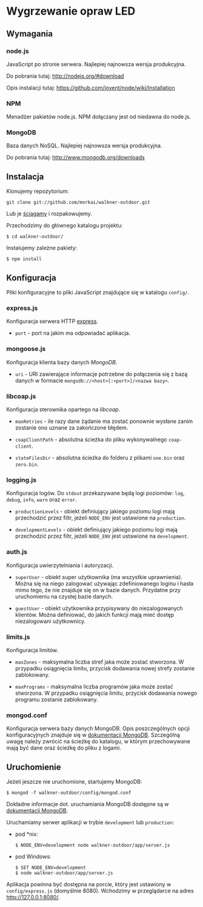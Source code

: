 # Wygrzewanie opraw LED

## Wymagania

### node.js

JavaScript po stronie serwera. Najlepiej najnowsza wersja produkcyjna.

Do pobrania tutaj: http://nodejs.org/#download

Opis instalacji tutaj: https://github.com/joyent/node/wiki/Installation

### NPM

Menadżer pakietów node.js. NPM dołączany jest od niedawna do node.js.

### MongoDB

Baza danych NoSQL. Najlepiej najnowsza wersja produkcyjna.

Do pobrania tutaj: http://www.mongodb.org/downloads

## Instalacja

Klonujemy repozytorium:

    git clone git://github.com/morkai/walkner-outdoor.git

Lub je [ściągamy](https://github.com/morkai/walkner-outdoor/zipball/master)
i rozpakowujemy.

Przechodzimy do głównego katalogu projektu:

    $ cd walkner-outdoor/

Instalujemy zależne pakiety:

    $ npm install

## Konfiguracja

Pliki konfiguracyjne to pliki JavaScript znajdujące się w katalogu `config/`.

### express.js

Konfiguracja serwera HTTP [express](http://expressjs.com/).

  * `port` - port na jakim ma odpowiadać aplikacja.

### mongoose.js

Konfiguracja klienta bazy danych _MongoDB_.

  * `uri` - URI zawierające informacje potrzebne do połączenia się z bazą
    danych w formacie `mongodb://<host>[:<port>]/<nazwa bazy>`.

### libcoap.js

Konfiguracja sterownika opartego na _libcoap_.

  * `maxRetries` - ile razy dane żądanie ma zostać ponownie wysłane zanim
    zostanie ono uznane za zakończone błędem.

  * `coapClientPath` - absolutna ścieżka do pliku wykonywalnego `coap-client`.

  * `stateFilesDir` - absolutna ścieżka do folderu z plikami `one.bin`
    oraz `zero.bin`.

### logging.js

Konfiguracja logów. Do `stdout` przekazywane będą logi poziomów: `log`, `debug`,
`info`, `warn` oraz `error`.

  * `productionLevels` - obiekt definiujący jakiego poziomu logi mają
    przechodzić przez filtr, jeżeli `NODE_ENV` jest ustawione na `production`.

  * `developmentLevels` - obiekt definiujący jakiego poziomu logi mają
    przechodzić przez filtr, jeżeli `NODE_ENV` jest ustawione na `development`.

### auth.js

Konfiguracja uwierzytelniania i autoryzacji.

  * `superUser` - obiekt super użytkownika (ma wszystkie uprawnienia).
    Można się na niego zalogować używając zdefiniowanego loginu i hasła mimo
    tego, że nie znajduje się on w bazie danych. Przydatne przy uruchomieniu
    na czystej bazie danych.

  * `guestUser` - obiekt użytkownika przypisywany do niezalogowanych klientów.
    Można definiować, do jakich funkcji mają mieć dostęp niezalogowani
    użytkownicy.

### limits.js

Konfiguracja limitów.

  * `maxZones` - maksymalna liczba stref jaka może zostać stworzona.
    W przypadku osiągnięcia limitu, przycisk dodawania nowej strefy zostanie
    zablokowany.

  * `maxPrograms` - maksymalna liczba programów jaka może zostać stworzona.
    W przypadku osiągnięcia limitu, przycisk dodawania nowego programu zostanie
    zablokowany.

### mongod.conf

Konfiguracja serwera bazy danych MongoDB. Opis poszczególnych opcji
konfiguracyjnych znajduje się w
[dokumentacji MongoDB](http://www.mongodb.org/display/DOCS/File+Based+Configuration).
Szczególną uwagę należy zwrócić na ścieżkę do katalogu, w którym przechowywane
mają być dane oraz ścieżkę do pliku z logami.

## Uruchomienie

Jeżeli jeszcze nie uruchomione, startujemy MongoDB:

    $ mongod -f walkner-outdoor/config/mongod.conf

Dokładne informacje dot. uruchamiania MongoDB dostępne są w
[dokumentacji MongoDB](http://www.mongodb.org/display/DOCS/Starting+and+Stopping+Mongo).

Uruchamiamy serwer aplikacji w trybie `development` lub `production`:

  * pod *nix:

        $ NODE_ENV=development node walkner-outdoor/app/server.js

  * pod Windows:

        $ SET NODE_ENV=development
        $ node walkner-outdoor/app/server.js

Aplikacja powinna być dostępna na porcie, który jest ustawiony
w `config/express.js` (domyślnie 8080). Wchodzimy w przeglądarce na adres
http://127.0.0.1:8080/.
